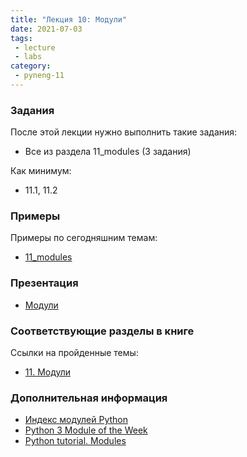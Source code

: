 ```yaml
---
title: "Лекция 10: Модули"
date: 2021-07-03
tags:
 - lecture
 - labs
category:
 - pyneng-11
---
```



### Задания

После этой лекции нужно выполнить такие задания:

* Все из раздела 11_modules (3 задания)

Как минимум:

* 11.1, 11.2

### Примеры

Примеры по сегодняшним темам:

* [11_modules](https://github.com/pyneng/pyneng-online-11-jun-aug-2021/tree/main/examples/11_modules)


### Презентация

* [Модули](https://github.com/pyneng/all-pyneng-slides/blob/main/pyneng/11_modules.md)


### Соответствующие разделы в книге

Ссылки на пройденные темы:

* [11. Модули](https://pyneng.readthedocs.io/ru/latest/book/11_modules/index.html)


### Дополнительная информация

* [Индекс модулей Python](https://docs.python.org/3/py-modindex.html)
* [Python 3 Module of the Week](https://pymotw.com/3/)
* [Python tutorial. Modules](https://docs.python.org/3/tutorial/modules.html)


